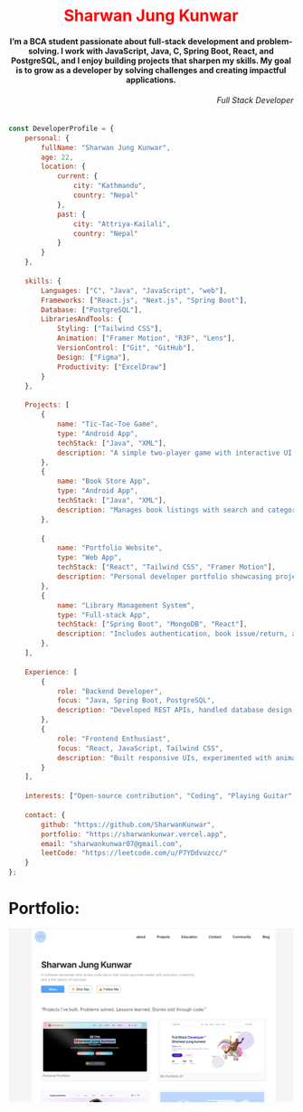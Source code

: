 <h1 align="center"><span style="color:red;">Sharwan Jung Kunwar</span></h1>
<h4 align="center">
I’m a BCA student passionate about full-stack development and problem-solving. I work with JavaScript, Java, C, Spring Boot, React, and PostgreSQL, and I enjoy building projects that sharpen my skills. My goal is to grow as a developer by solving challenges and creating impactful applications.</h4>
<h6 align="end">Full Stack Developer</h6>


```js
const DeveloperProfile = {
    personal: {
        fullName: "Sharwan Jung Kunwar",
        age: 22,
        location: {
            current: {
                city: "Kathmandu",
                country: "Nepal"
            },
            past: {
                city: "Attriya-Kailali",
                country: "Nepal"
            }
        }
    },

    skills: {
        Languages: ["C", "Java", "JavaScript", "web"],
        Frameworks: ["React.js", "Next.js", "Spring Boot"],
        Database: ["PostgreSQL"],
        LibrariesAndTools: {
            Styling: ["Tailwind CSS"],
            Animation: ["Framer Motion", "R3F", "Lens"],
            VersionControl: ["Git", "GitHub"],
            Design: ["Figma"],
            Productivity: ["ExcelDraw"]
        }
    },

    Projects: [
        {
            name: "Tic-Tac-Toe Game",
            type: "Android App",
            techStack: ["Java", "XML"],
            description: "A simple two-player game with interactive UI and animations."
        },
        {
            name: "Book Store App",
            type: "Android App",
            techStack: ["Java", "XML"],
            description: "Manages book listings with search and categorization features."
        },
    
        {
            name: "Portfolio Website",
            type: "Web App",
            techStack: ["React", "Tailwind CSS", "Framer Motion"],
            description: "Personal developer portfolio showcasing projects and skills."
        },
        {
            name: "Library Management System",
            type: "Full-stack App",
            techStack: ["Spring Boot", "MongoDB", "React"],
            description: "Includes authentication, book issue/return, and barcode scanner integration."
        },
    ],

    Experience: [
        {
            role: "Backend Developer",
            focus: "Java, Spring Boot, PostgreSQL",
            description: "Developed REST APIs, handled database design, and optimized server-side logic."
        },
        {
            role: "Frontend Enthusiast",
            focus: "React, JavaScript, Tailwind CSS",
            description: "Built responsive UIs, experimented with animations, and contributed to web projects."
        }
    ],

    interests: ["Open-source contribution", "Coding", "Playing Guitar", "Exploring new tech", "Boxing"],

    contact: {
        github: "https://github.com/SharwanKunwar",
        portfolio: "https://sharwankunwar.vercel.app",
        email: "sharwankunwar07@gmail.com",
        leetCode: "https://leetcode.com/u/P7YDdvuzcc/"
    }
};

```

# Portfolio:
[![portfolio](https://github.com/SharwanKunwar/sharwanKunwar/blob/main/web.png)](https://sharwankunwar.vercel.app/)


